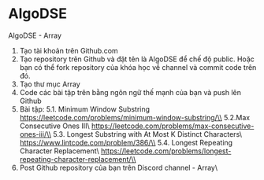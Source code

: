 # AlgoDSE
AlgoDSE - Array
1. Tạo tài khoản trên Github.com
2. Tạo repository trên Github và đặt tên là AlgoDSE để chế độ public. Hoặc bạn có thể fork repository của khóa học về channel và commit code trên đó.
3. Tạo thư mục Array
4. Code các bài tập trên bằng ngôn ngữ thế mạnh của bạn và push lên Github 
5. Bài tập:
5.1. Minimum Window Substring 
<space>https://leetcode.com/problems/minimum-window-substring/\\<space>
5.2.Max Consecutive Ones III\\
https://leetcode.com/problems/max-consecutive-ones-iii/\\
5.3. Longest Substring with At Most K Distinct Characters\\
https://www.lintcode.com/problem/386/\\
5.4. Longest Repeating Character Replacement\\
https://leetcode.com/problems/longest-repeating-character-replacement/\\
6. Post Github repository của bạn trên Discord channel - Array\\


